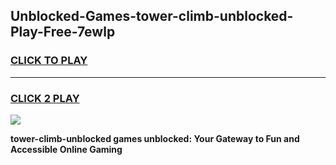 
## Unblocked-Games-tower-climb-unblocked-Play-Free-7ewlp
<h3>
<a href="https://premium76.site?title=tower-climb-unblocked&ref=23A">CLICK TO PLAY</a></h3>
<hr>

<h3>
<a href="https://premium76.site?title=tower-climb-unblocked&ref=23A">CLICK 2 PLAY</a>
  
</h3>

<a href="https://premium76.site?title=tower-climb-unblocked&ref=23A"><img src="https://clearcache.store/games.png"></a>


**tower-climb-unblocked games unblocked: Your Gateway to Fun and Accessible Online Gaming**

